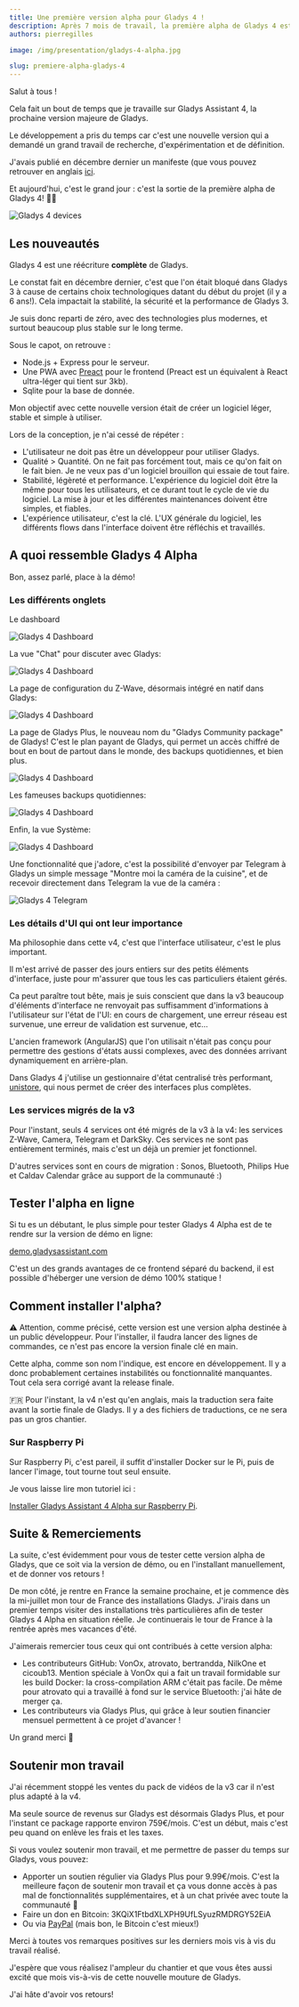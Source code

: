 ```yaml
---
title: Une première version alpha pour Gladys 4 !
description: Après 7 mois de travail, la première alpha de Gladys 4 est enfin disponible. Retour sur les nouveautés, et les instructions d'installation de cette version.
authors: pierregilles

image: /img/presentation/gladys-4-alpha.jpg

slug: premiere-alpha-gladys-4
---
```


Salut à tous !

Cela fait un bout de temps que je travaille sur Gladys Assistant 4, la prochaine version majeure de Gladys.

Le développement a pris du temps car c'est une nouvelle version qui a demandé un grand travail de recherche, d'expérimentation et de définition.

J'avais publié en décembre dernier un manifeste (que vous pouvez retrouver en anglais [ici](https://docs.google.com/document/d/1zqH0vvIRICOiXsgJVHRanInBgJ8aoTWtnrNpyASW9b0/edit?usp=sharing).

Et aujourd'hui, c'est le grand jour : c'est la sortie de la première alpha de Gladys 4! 🍾🎉

<!--truncate-->

![Gladys 4 devices](../../../static/img/articles/fr/gladys-4-alpha/gladys-4-mockup-devices.jpg)

## Les nouveautés

Gladys 4 est une réécriture **complète** de Gladys.

Le constat fait en décembre dernier, c'est que l'on était bloqué dans Gladys 3 à cause de certains choix technologiques datant du début du projet (il y a 6 ans!). Cela impactait la stabilité, la sécurité et la performance de Gladys 3.

Je suis donc reparti de zéro, avec des technologies plus modernes, et surtout beaucoup plus stable sur le long terme.

Sous le capot, on retrouve :

- Node.js + Express pour le serveur.
- Une PWA avec [Preact](https://github.com/developit/preact/) pour le frontend (Preact est un équivalent à React ultra-léger qui tient sur 3kb).
- Sqlite pour la base de donnée.

Mon objectif avec cette nouvelle version était de créer un logiciel léger, stable et simple à utiliser.

Lors de la conception, je n'ai cessé de répéter :

- L'utilisateur ne doit pas être un développeur pour utiliser Gladys.
- Qualité > Quantité. On ne fait pas forcément tout, mais ce qu'on fait on le fait bien. Je ne veux pas d'un logiciel brouillon qui essaie de tout faire.
- Stabilité, légèreté et performance. L'expérience du logiciel doit être la même pour tous les utilisateurs, et ce durant tout le cycle de vie du logiciel. La mise à jour et les différentes maintenances doivent être simples, et fiables.
- L'expérience utilisateur, c'est la clé. L'UX générale du logiciel, les différents flows dans l'interface doivent être réfléchis et travaillés.

## A quoi ressemble Gladys 4 Alpha

Bon, assez parlé, place à la démo!

### Les différents onglets

Le dashboard

![Gladys 4 Dashboard](../../../static/img/articles/fr/gladys-4-alpha/dashboard.png)

La vue "Chat" pour discuter avec Gladys:

![Gladys 4 Dashboard](../../../static/img/articles/fr/gladys-4-alpha/chat.png)

La page de configuration du Z-Wave, désormais intégré en natif dans Gladys:

![Gladys 4 Dashboard](../../../static/img/articles/fr/gladys-4-alpha/zwave.png)

La page de Gladys Plus, le nouveau nom du "Gladys Community package" de Gladys! C'est le plan payant de Gladys, qui permet un accès chiffré de bout en bout de partout dans le monde, des backups quotidiennes, et bien plus.

![Gladys 4 Dashboard](../../../static/img/articles/fr/gladys-4-alpha/gladys-plus.png)

Les fameuses backups quotidiennes:

![Gladys 4 Dashboard](../../../static/img/articles/fr/gladys-4-alpha/backups.png)

Enfin, la vue Système:

![Gladys 4 Dashboard](../../../static/img/articles/fr/gladys-4-alpha/system.png)

Une fonctionnalité que j'adore, c'est la possibilité d'envoyer par Telegram à Gladys un simple message "Montre moi la caméra de la cuisine", et de recevoir directement dans Telegram la vue de la caméra :

![Gladys 4 Telegram](../../../static/img/articles/fr/gladys-4-alpha/telegram-image.jpg)

### Les détails d'UI qui ont leur importance

Ma philosophie dans cette v4, c'est que l'interface utilisateur, c'est le plus important.

Il m'est arrivé de passer des jours entiers sur des petits éléments d'interface, juste pour m'assurer que tous les cas particuliers étaient gérés.

Ca peut paraître tout bête, mais je suis conscient que dans la v3 beaucoup d'éléments d'interface ne renvoyait pas suffisamment d'informations à l'utilisateur sur l'état de l'UI: en cours de chargement, une erreur réseau est survenue, une erreur de validation est survenue, etc...

L'ancien framework (AngularJS) que l'on utilisait n'était pas conçu pour permettre des gestions d'états aussi complexes, avec des données arrivant dynamiquement en arrière-plan.

Dans Gladys 4 j'utilise un gestionnaire d'état centralisé très performant, [unistore](https://github.com/developit/unistore), qui nous permet de créer des interfaces plus complètes.

### Les services migrés de la v3

Pour l'instant, seuls 4 services ont été migrés de la v3 à la v4: les services Z-Wave, Camera, Telegram et DarkSky. Ces services ne sont pas entièrement terminés, mais c'est un déjà un premier jet fonctionnel.

D'autres services sont en cours de migration : Sonos, Bluetooth, Philips Hue et Caldav Calendar grâce au support de la communauté :)

## Tester l'alpha en ligne

Si tu es un débutant, le plus simple pour tester Gladys 4 Alpha est de te rendre sur la version de démo en ligne:

[demo.gladysassistant.com](https://demo.gladysassistant.com/dashboard)

C'est un des grands avantages de ce frontend séparé du backend, il est possible d'héberger une version de démo 100% statique !

## Comment installer l'alpha?

⚠️ Attention, comme précisé, cette version est une version alpha destinée à un public développeur. Pour l'installer, il faudra lancer des lignes de commandes, ce n'est pas encore la version finale clé en main.

Cette alpha, comme son nom l'indique, est encore en développement. Il y a donc probablement certaines instabilités ou fonctionnalité manquantes. Tout cela sera corrigé avant la release finale.

🇫🇷 Pour l'instant, la v4 n'est qu'en anglais, mais la traduction sera faite avant la sortie finale de Gladys. Il y a des fichiers de traductions, ce ne sera pas un gros chantier.

### Sur Raspberry Pi

Sur Raspberry Pi, c'est pareil, il suffit d'installer Docker sur le Pi, puis de lancer l'image, tout tourne tout seul ensuite.

Je vous laisse lire mon tutoriel ici :

[Installer Gladys Assistant 4 Alpha sur Raspberry Pi](/fr/docs/).

## Suite & Remerciements

La suite, c'est évidemment pour vous de tester cette version alpha de Gladys, que ce soit via la version de démo, ou en l'installant manuellement, et de donner vos retours !

De mon côté, je rentre en France la semaine prochaine, et je commence dès la mi-juillet mon tour de France des installations Gladys. J'irais dans un premier temps visiter des installations très particulières afin de tester Gladys 4 Alpha en situation réelle. Je continuerais le tour de France à la rentrée après mes vacances d'été.

J'aimerais remercier tous ceux qui ont contribués à cette version alpha:

- Les contributeurs GitHub: VonOx, atrovato, bertrandda, NilkOne et cicoub13. Mention spéciale à VonOx qui a fait un travail formidable sur les build Docker: la cross-compilation ARM c'était pas facile. De même pour atrovato qui a travaillé à fond sur le service Bluetooth: j'ai hâte de merger ça.
- Les contributeurs via Gladys Plus, qui grâce à leur soutien financier mensuel permettent à ce projet d'avancer !

Un grand merci 🙌

## Soutenir mon travail

J'ai récemment stoppé les ventes du pack de vidéos de la v3 car il n'est plus adapté à la v4.

Ma seule source de revenus sur Gladys est désormais Gladys Plus, et pour l'instant ce package rapporte environ 759€/mois. C'est un début, mais c'est peu quand on enlève les frais et les taxes.

Si vous voulez soutenir mon travail, et me permettre de passer du temps sur Gladys, vous pouvez:

- Apporter un soutien régulier via Gladys Plus pour 9.99€/mois. C'est la meilleure façon de soutenir mon travail et ça vous donne accès à pas mal de fonctionnalités supplémentaires, et à un chat privée avec toute la communauté 🙂
- Faire un don en Bitcoin: 3KQiX1FtbdXLXPH9UfLSyuzRMDRGY52EiA
- Ou via [PayPal](https://www.paypal.me/gladysassistant/20) (mais bon, le Bitcoin c'est mieux!)

Merci à toutes vos remarques positives sur les derniers mois vis à vis du travail réalisé.

J'espère que vous réalisez l'ampleur du chantier et que vous êtes aussi excité que mois vis-à-vis de cette nouvelle mouture de Gladys.

J'ai hâte d'avoir vos retours!
